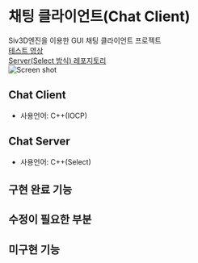 # 채팅 클라이언트(Chat Client)
Siv3D엔진을 이용한 GUI 채팅 클라이언트 프로젝트  
[테스트 영상](https://youtu.be/b7AZi0Wd_eQ)  
[Server(Select 방식) 레포지토리](https://github.com/LethalSun/MDChatServer-Select-)  
![Screen shot](/path/to/img.jpg "스크린 샷")

## Chat Client
* 사용언어: C++(IOCP)

## Chat Server
* 사용언어: C++(Select)

## 구현 완료 기능

## 수정이 필요한 부분

## 미구현 기능
